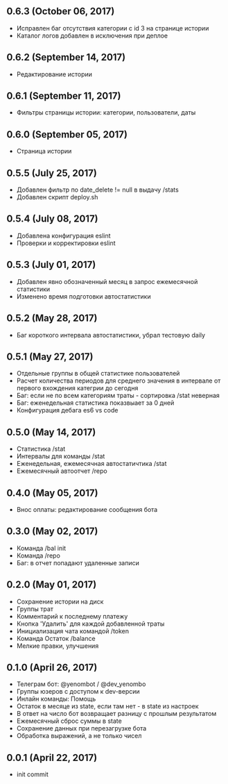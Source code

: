 ## 0.6.3 (October 06, 2017)
  - Исправлен баг отсутствия категории с id 3 на странице истории
  - Каталог логов добавлен в исключения при деплое

## 0.6.2 (September 14, 2017)
  - Редактирование истории

## 0.6.1 (September 11, 2017)
  - Фильтры страницы истории: категории, пользователи, даты 
  
## 0.6.0 (September 05, 2017)
  - Страница истории

## 0.5.5 (July 25, 2017)
  - Добавлен фильтр по date_delete != null в выдачу /stats
  - Добавлен скрипт deploy.sh

## 0.5.4 (July 08, 2017)
  - Добавлена конфигурация eslint
  - Проверки и корректировки eslint

## 0.5.3 (July 01, 2017)
  - Добавлен явно обозначенный месяц в запрос ежемесячной статистики
  - Изменено время подготовки автостатистики

## 0.5.2 (May 28, 2017)
  - Баг короткого интервала автостатистики, убрал тестовую daily

## 0.5.1 (May 27, 2017)
  - Отдельные группы в общей статистике пользователей
  - Расчет количества периодов для среднего значения в интервале от первого вхождения категрии до сегодня
  - Баг: если не по всем категориям траты - сортировка /stat неверная
  - Баг: еженедельная статистика показвыает за 0 дней
  - Конфигурация дебага es6 vs code
  
## 0.5.0 (May 14, 2017)
  - Статистика /stat
  - Интервалы для команды /stat
  - Еженедельная, ежемесячная автостатичтика /stat
  - Ежемесячный автоотчет /repo

## 0.4.0 (May 05, 2017)
  - Внос оплаты: редактирование сообщения бота

## 0.3.0 (May 02, 2017)
  - Команда /bal init
  - Команда /repo
  - Баг: в отчет попадают удаленные записи

## 0.2.0 (May 01, 2017)
  - Сохранение истории на диск
  - Группы трат
  - Комментарий к последнему платежу
  - Кнопка 'Удалить' для каждой добавленной траты
  - Инициализация чата командой /token
  - Команда Остаток /balance
  - Мелкие правки, улучшения

## 0.1.0 (April 26, 2017)
  - Телеграм бот: @yenombot / @dev_yenombo
  - Группы юзеров с доступом к dev-версии
  - Инлайн команды: Помощь
  - Остаток в месяце из state, если там нет - в state из настроек
  - В ответ на число бот возвращает разницу с прошлым результатом
  - Ежемесячный сброс суммы в state
  - Сохранение данных при перезагрузке бота
  - Обработка выражений, а не только чисел

## 0.0.1 (April 22, 2017)
  - init commit

